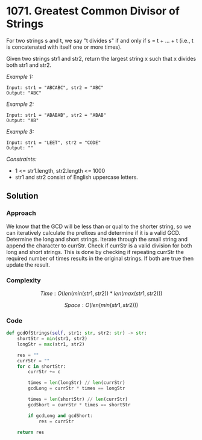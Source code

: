 # 1071. Greatest Common Divisor of Strings
For two strings s and t, we say "t divides s" if and only if s = t + ... + t (i.e., t is concatenated with itself one or more times).

Given two strings str1 and str2, return the largest string x such that x divides both str1 and str2.

*Example 1:*

```
Input: str1 = "ABCABC", str2 = "ABC"
Output: "ABC"
```

*Example 2:*

```
Input: str1 = "ABABAB", str2 = "ABAB"
Output: "AB"
```

*Example 3:*

```
Input: str1 = "LEET", str2 = "CODE"
Output: ""
```

*Constraints:*
* 1 <= str1.length, str2.length <= 1000
* str1 and str2 consist of English uppercase letters.

## Solution

### Approach
We know that the GCD will be less than or qual to the shorter string, so we can iteratively calculate the prefixes and determine if it is a valid GCD. Determine the long and short strings. Iterate through the small string and append the character to currStr. Check if currStr is a valid division for both long and short strings. This is done by checking if repeating currStr the required number of times results in the original strings. If both are true then update the result.

### Complexity
$$Time: O(len(min(str1, str2)) * len(max(str1, str2)))$$

$$Space: O(len(min(str1, str2)))$$

### Code
```py
def gcdOfStrings(self, str1: str, str2: str) -> str:
    shortStr = min(str1, str2)
    longStr = max(str1, str2)

    res = ""
    currStr = ""
    for c in shortStr:
        currStr += c

        times = len(longStr) // len(currStr)
        gcdLong = currStr * times == longStr

        times = len(shortStr) // len(currStr)
        gcdShort = currStr * times == shortStr

        if gcdLong and gcdShort:
            res = currStr

    return res
```
